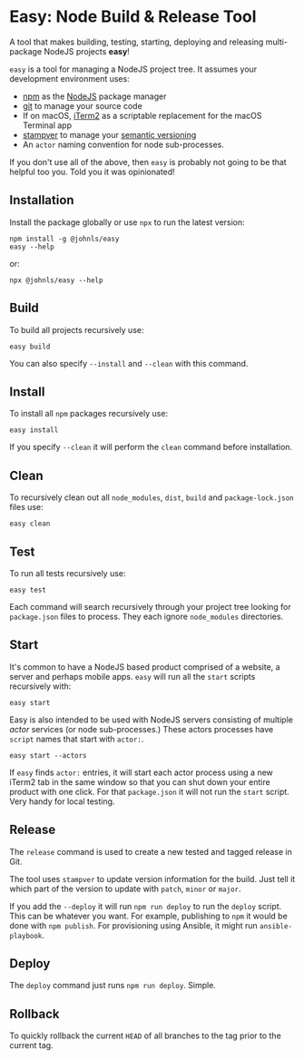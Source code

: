 # Easy: Node Build & Release Tool

A tool that makes building, testing, starting, deploying and releasing multi-package NodeJS projects **easy**!

`easy` is a tool for managing a NodeJS project tree. It assumes your development environment uses:

- [npm](http://npmjs.org) as the [NodeJS](http://nodejs.org) package manager
- [git](https://git-scm.com/) to manage your source code
- If on macOS, [iTerm2](https://www.iterm2.com/) as a scriptable replacement for the macOS Terminal app
- [stampver](https://www.npmjs.com/package/stampver) to manage your [semantic versioning](https://semver.org/)
- An `actor` naming convention for node sub-processes.

If you don't use all of the above, then `easy` is probably not going to be that helpful too you. Told you it was opinionated!

## Installation

Install the package globally or use `npx` to run the latest version:

```
npm install -g @johnls/easy
easy --help
```

or:

```
npx @johnls/easy --help
```

## Build

To build all projects recursively use:

```
easy build
```

You can also specify `--install` and `--clean` with this command.

## Install

To install all `npm` packages recursively use:

```
easy install
```

If you specify `--clean` it will perform the `clean` command before installation.

## Clean

To recursively clean out all `node_modules`, `dist`, `build` and `package-lock.json` files use:

```
easy clean
```

## Test

To run all tests recursively use:

```
easy test
```

Each command will search recursively through your project tree looking for `package.json` files to process. They each ignore `node_modules` directories.

## Start

It's common to have a NodeJS based product comprised of a website, a server and perhaps mobile apps. `easy` will run all the `start` scripts recursively with:

```
easy start
```

Easy is also intended to be used with NodeJS servers consisting of multiple _actor_ services (or node sub-processes.) These actors processes have `script` names that start with `actor:`.

```
easy start --actors
```

If `easy` finds `actor:` entries, it will start each actor process using a new iTerm2 tab in the same window so that you can shut down your entire product with one click. For that `package.json` it will not run the `start` script. Very handy for local testing.

## Release

The `release` command is used to create a new tested and tagged release in Git.

The tool uses `stampver` to update version information for the build. Just tell it which part of the version to update with `patch`, `minor` or `major`.

If you add the `--deploy` it will run `npm run deploy` to run the `deploy` script. This can be whatever you want. For example, publishing to `npm` it would be done with `npm publish`. For provisioning using Ansible, it might run `ansible-playbook`.

## Deploy

The `deploy` command just runs `npm run deploy`. Simple.

## Rollback

To quickly rollback the current `HEAD` of all branches to the tag prior to the current tag.
